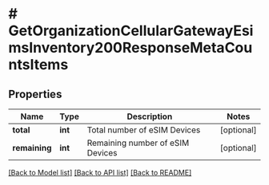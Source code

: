# # GetOrganizationCellularGatewayEsimsInventory200ResponseMetaCountsItems

## Properties

Name | Type | Description | Notes
------------ | ------------- | ------------- | -------------
**total** | **int** | Total number of eSIM Devices | [optional]
**remaining** | **int** | Remaining number of eSIM Devices | [optional]

[[Back to Model list]](../../README.md#models) [[Back to API list]](../../README.md#endpoints) [[Back to README]](../../README.md)
